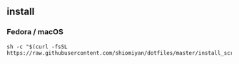 ## install

### Fedora / macOS

```shell
sh -c "$(curl -fsSL https://raw.githubusercontent.com/shiomiyan/dotfiles/master/install_scripts/setup.sh)"
```